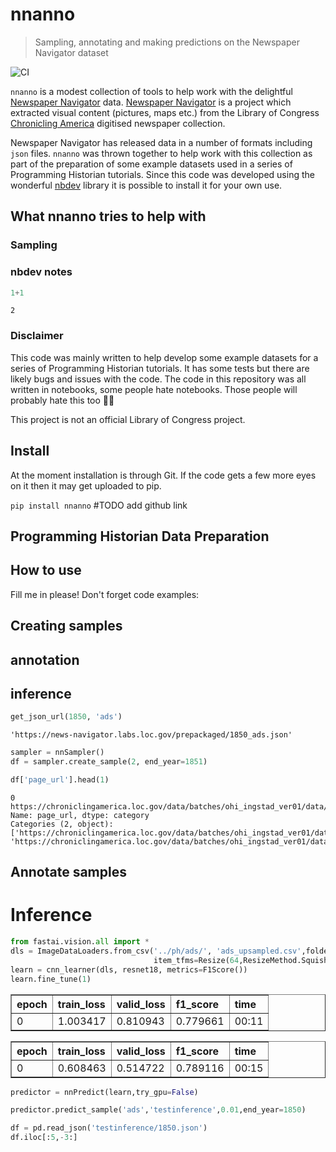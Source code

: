 # nnanno
> Sampling, annotating and making predictions on the Newspaper Navigator dataset  


![CI](https://github.com/davanstrien/nnanno/workflows/CI/badge.svg)

`nnanno` is a modest collection of tools to help work with the delightful [Newspaper Navigator](https://news-navigator.labs.loc.gov/) data. [Newspaper Navigator](https://news-navigator.labs.loc.gov/) is a project which extracted visual content (pictures, maps etc.) from the Library of Congress [Chronicling America](https://chroniclingamerica.loc.gov/) digitised newspaper collection. 

Newspaper Navigator has released data in a number of formats including `json` files. `nnanno` was thrown together to help work with this collection as part of the preparation of some example datasets used in a series of Programming Historian tutorials. Since this code was developed using the wonderful [nbdev](nbdev.fast.ai/) library it is possible to install it for your own use. 

## What nnanno tries to help with

### Sampling 

### nbdev notes


```python
1+1
```




    2



### Disclaimer

This code was mainly written to help develop some example datasets for a series of Programming Historian tutorials. It has some tests but there are likely bugs and issues with the code. The code in this repository was all written in notebooks, some people  hate notebooks. Those people will probably hate this too 🤷‍♂️

This project is not an official Library of Congress project. 

## Install

At the moment installation is through Git. If the code gets a few more eyes on it then it may get uploaded to pip. 

`pip install nnanno` #TODO add github link

## Programming Historian Data Preparation 

## How to use

Fill me in please! Don't forget code examples:

## Creating samples

## annotation

## inference

```python
get_json_url(1850, 'ads')
```




    'https://news-navigator.labs.loc.gov/prepackaged/1850_ads.json'



```python
sampler = nnSampler()
df = sampler.create_sample(2, end_year=1851)
```

    


```python
df['page_url'].head(1)
```




    0    https://chroniclingamerica.loc.gov/data/batches/ohi_ingstad_ver01/data/sn85026051/00296027029/1850122101/0124.jp2
    Name: page_url, dtype: category
    Categories (2, object): ['https://chroniclingamerica.loc.gov/data/batches/ohi_ingstad_ver01/data/sn85026051/00296027029/1850072001/0033.jp2', 'https://chroniclingamerica.loc.gov/data/batches/ohi_ingstad_ver01/data/sn85026051/00296027029/1850122101/0124.jp2']



## Annotate samples

# Inference

```python
from fastai.vision.all import *
dls = ImageDataLoaders.from_csv('../ph/ads/', 'ads_upsampled.csv',folder='images', fn_col='file', label_col='label',
                                item_tfms=Resize(64,ResizeMethod.Squish), num_workers=0)
learn = cnn_learner(dls, resnet18, metrics=F1Score())
learn.fine_tune(1)
```


<table border="1" class="dataframe">
  <thead>
    <tr style="text-align: left;">
      <th>epoch</th>
      <th>train_loss</th>
      <th>valid_loss</th>
      <th>f1_score</th>
      <th>time</th>
    </tr>
  </thead>
  <tbody>
    <tr>
      <td>0</td>
      <td>1.003417</td>
      <td>0.810943</td>
      <td>0.779661</td>
      <td>00:11</td>
    </tr>
  </tbody>
</table>



<table border="1" class="dataframe">
  <thead>
    <tr style="text-align: left;">
      <th>epoch</th>
      <th>train_loss</th>
      <th>valid_loss</th>
      <th>f1_score</th>
      <th>time</th>
    </tr>
  </thead>
  <tbody>
    <tr>
      <td>0</td>
      <td>0.608463</td>
      <td>0.514722</td>
      <td>0.789116</td>
      <td>00:15</td>
    </tr>
  </tbody>
</table>


```python
predictor = nnPredict(learn,try_gpu=False)
```

```python
predictor.predict_sample('ads','testinference',0.01,end_year=1850)
```

```python
df = pd.read_json('testinference/1850.json')
df.iloc[:5,-3:]
```
